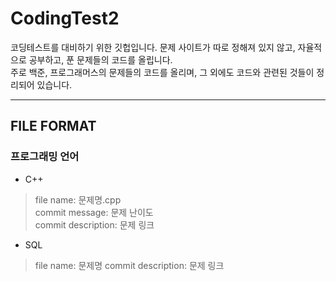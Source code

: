# CodingTest2
코딩테스트를 대비하기 위한 깃헙입니다. 문제 사이트가 따로 정해져 있지 않고, 자율적으로 공부하고, 푼 문제들의 코드를 올립니다.  
주로 백준, 프로그래머스의 문제들의 코드를 올리며, 그 외에도 코드와 관련된 것들이 정리되어 있습니다.

---
## FILE FORMAT

### 프로그래밍 언어
- C++  
> file name: 문제명.cpp  
> commit message: 문제 난이도  
> commit description: 문제 링크
- SQL
> file name: 문제명
> commit description: 문제 링크
